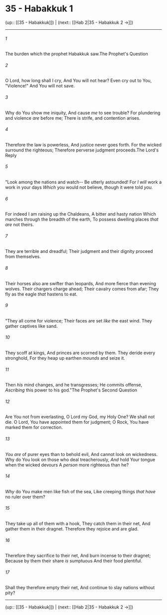 # 35 - Habakkuk 1

(up:: [[35 - Habakkuk]]) | (next:: [[Hab 2|35 - Habakkuk 2 →]])

***


###### 1 
The burden which the prophet Habakkuk saw.The Prophet's Question 

###### 2 
O Lord, how long shall I cry, And You will not hear? Even cry out to You, "Violence!" And You will not save. 

###### 3 
Why do You show me iniquity, And cause _me_ to see trouble? For plundering and violence _are_ before me; There is strife, and contention arises. 

###### 4 
Therefore the law is powerless, And justice never goes forth. For the wicked surround the righteous; Therefore perverse judgment proceeds.The Lord's Reply 

###### 5 
"Look among the nations and watch-- Be utterly astounded! For _I will_ work a work in your days _Which_ you would not believe, though it were told _you._ 

###### 6 
For indeed I am raising up the Chaldeans, A bitter and hasty nation Which marches through the breadth of the earth, To possess dwelling places _that are_ not theirs. 

###### 7 
They are terrible and dreadful; Their judgment and their dignity proceed from themselves. 

###### 8 
Their horses also are swifter than leopards, And more fierce than evening wolves. Their chargers charge ahead; Their cavalry comes from afar; They fly as the eagle _that_ hastens to eat. 

###### 9 
"They all come for violence; Their faces are set _like_ the east wind. They gather captives like sand. 

###### 10 
They scoff at kings, And princes are scorned by them. They deride every stronghold, For they heap up earthen _mounds_ and seize it. 

###### 11 
Then _his_ mind changes, and he transgresses; He commits offense, _Ascribing_ this power to his god."The Prophet's Second Question 

###### 12 
Are You not from everlasting, O Lord my God, my Holy One? We shall not die. O Lord, You have appointed them for judgment; O Rock, You have marked them for correction. 

###### 13 
_You are_ of purer eyes than to behold evil, And cannot look on wickedness. Why do You look on those who deal treacherously, _And_ hold Your tongue when the wicked devours A _person_ more righteous than he? 

###### 14 
_Why_ do You make men like fish of the sea, Like creeping things _that have_ no ruler over them? 

###### 15 
They take up all of them with a hook, They catch them in their net, And gather them in their dragnet. Therefore they rejoice and are glad. 

###### 16 
Therefore they sacrifice to their net, And burn incense to their dragnet; Because by them their share _is_ sumptuous And their food plentiful. 

###### 17 
Shall they therefore empty their net, And continue to slay nations without pity?

***

(up:: [[35 - Habakkuk]]) | (next:: [[Hab 2|35 - Habakkuk 2 →]])

